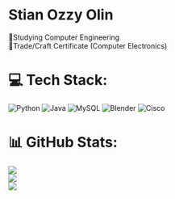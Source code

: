 # Stian Ozzy Olin
📌Studying Computer Engineering<br> 📌Trade/Craft Certificate (Computer Electronics)

# 💻 Tech Stack:
![Python](https://img.shields.io/badge/python-3670A0?style=for-the-badge&logo=python&logoColor=ffdd54) ![Java](https://img.shields.io/badge/java-%23ED8B00.svg?style=for-the-badge&logo=openjdk&logoColor=white) ![MySQL](https://img.shields.io/badge/mysql-4479A1.svg?style=for-the-badge&logo=mysql&logoColor=white) ![Blender](https://img.shields.io/badge/blender-%23F5792A.svg?style=for-the-badge&logo=blender&logoColor=white) ![Cisco](https://img.shields.io/badge/cisco-%23049fd9.svg?style=for-the-badge&logo=cisco&logoColor=black)

# 📊 GitHub Stats:
![](https://github-readme-stats.vercel.app/api?username=StianOzzy&theme=dark&hide_border=false&include_all_commits=true&count_private=true)<br/>
![](https://github-readme-streak-stats.herokuapp.com/?user=StianOzzy&theme=dark&hide_border=false)<br/>
![](https://github-readme-stats.vercel.app/api/top-langs/?username=StianOzzy&theme=dark&hide_border=false&include_all_commits=true&count_private=true&layout=compact)
